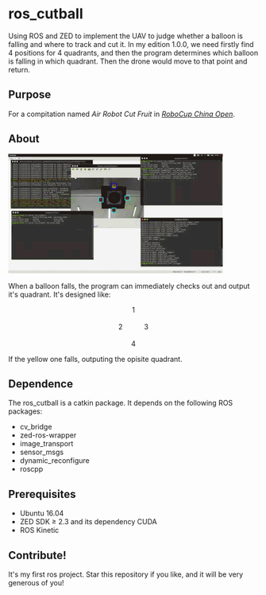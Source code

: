 # ros_cutball

Using ROS and ZED to implement the UAV to judge whether a balloon is falling and where to track and cut it.
In my edition 1.0.0, we need firstly find 4 positions for 4 quadrants, and then the program determines which balloon is falling in which quadrant. Then the drone would move to that point and return.

## Purpose
For a compitation named *Air Robot Cut Fruit* in [*RoboCup China Open*](http://www.rcj.org.cn/index.php/race?catid=3).

## About
![img](./vedios/4.gif)

When a balloon falls, the program can immediately checks out and output it's quadrant. It's designed like:

<center> 1</center>
<br>
<center>2   &nbsp&nbsp&nbsp&nbsp&nbsp&nbsp&nbsp&nbsp&nbsp 3</center>
<br>
<center>4</center>


If the yellow one falls, outputing the opisite quadrant.

## Dependence
The ros_cutball is a catkin package. It depends on the following ROS packages:
* cv_bridge
* zed-ros-wrapper
* image_transport
* sensor_msgs
* dynamic_reconfigure
* roscpp

## Prerequisites
* Ubuntu 16.04
* ZED SDK ≥ 2.3 and its dependency CUDA
* ROS Kinetic

## Contribute!
It's my first ros project. Star this repository if you like, and it will be very generous of you!